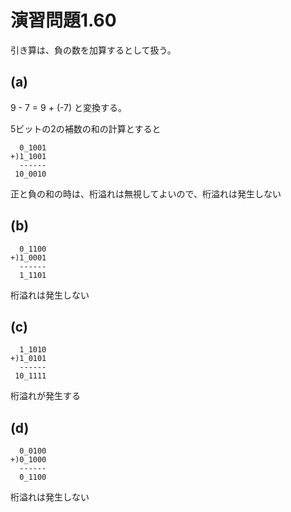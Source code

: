 # 演習問題1.60

引き算は、負の数を加算するとして扱う。

## (a)
9 - 7 = 9 + (-7) と変換する。

5ビットの2の補数の和の計算とすると
```
  0_1001
+)1_1001
  ------
 10_0010
```
正と負の和の時は、桁溢れは無視してよいので、桁溢れは発生しない

## (b)
```
  0_1100
+)1_0001
  ------
  1_1101
```
桁溢れは発生しない

## (c)
```
  1_1010
+)1_0101
  ------
 10_1111
```
桁溢れが発生する

## (d)
```
  0_0100
+)0_1000
  ------
  0_1100
```
桁溢れは発生しない
